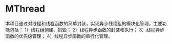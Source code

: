 # MThread
本项目通过对线程和线程函数的简单封装，实现异步线程组的模块化管理。主要功能包括：
1）线程组创建、销毁；
2）线程异步函数的封装和执行；
3）线程异步函数的优先级管理；
4）线程异步函数的串行化管理。
